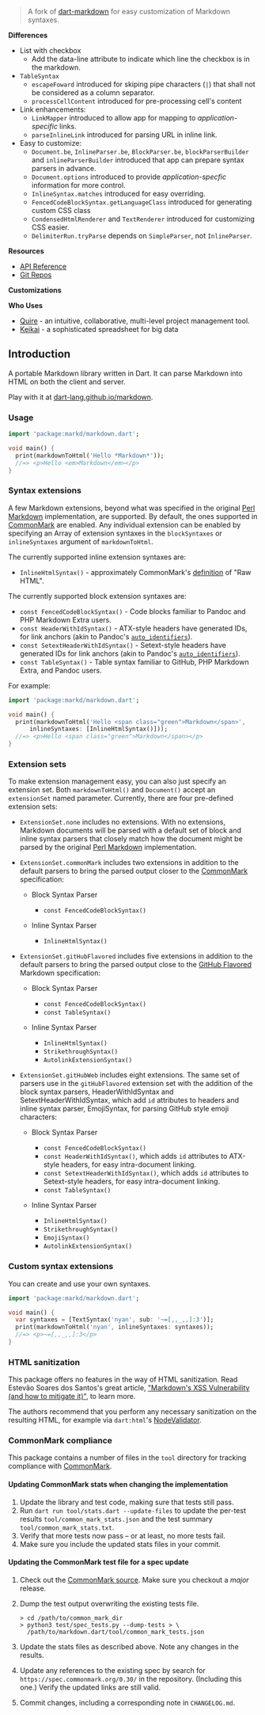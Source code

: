 > A fork of [dart-markdown](https://github.com/dart-lang/markdown)
> for easy customization of Markdown syntaxes.

**Differences**

* List with checkbox
  * Add the data-line attribute to indicate which line the checkbox is in the markdown.
* `TableSyntax`
  * `escapeFoward` introduced for skiping pipe characters (`|`) that shall not be considered as a column separator.
  * `processCellContent` introduced for pre-processing cell's content
* Link enhancements:
  * `LinkMapper` introduced to allow app for mapping to *application-specific* links.
  * `parseInlineLink` introduced for parsing URL in inline link.
* Easy to customize:
  * `Document.be`, `InlineParser.be`, `BlockParser.be`, `blockParserBuilder` and `inlineParserBuilder` introduced that app can prepare syntax parsers in advance.
  * `Document.options` introduced to provide *application-specfic* information for more control.
  * `InlineSyntax.matches` introduced for easy overriding.
  * `FencedCodeBlockSyntax.getLanguageClass` introduced for generating custom CSS class
  * `CondensedHtmlRenderer` and `TextRenderer` introduced for customizing CSS easier.
  * `DelimiterRun.tryParse` depends on `SimpleParser`, not `InlineParser`.

**Resources**

* [API Reference](http://www.dartdocs.org/documentation/markd/2.0.2)
* [Git Repos](https://github.com/tomyeh/markd)

**Customizations**

**Who Uses**

* [Quire](https://quire.io) - an intuitive, collaborative, multi-level project management tool.
* [Keikai](https://keikai.io) - a sophisticated spreadsheet for big data

## Introduction

A portable Markdown library written in Dart. It can parse Markdown into
HTML on both the client and server.

Play with it at
[dart-lang.github.io/markdown](https://dart-lang.github.io/markdown).

### Usage

```dart
import 'package:markd/markdown.dart';

void main() {
  print(markdownToHtml('Hello *Markdown*'));
  //=> <p>Hello <em>Markdown</em></p>
}
```

### Syntax extensions

A few Markdown extensions, beyond what was specified in the original
[Perl Markdown][] implementation, are supported. By default, the ones supported
in [CommonMark] are enabled. Any individual extension can be enabled by
specifying an Array of extension syntaxes in the `blockSyntaxes` or
`inlineSyntaxes` argument of `markdownToHtml`.

The currently supported inline extension syntaxes are:

* `InlineHtmlSyntax()` - approximately CommonMark's
  [definition][commonmark-raw-html] of "Raw HTML".

The currently supported block extension syntaxes are:

* `const FencedCodeBlockSyntax()` - Code blocks familiar to Pandoc and PHP
  Markdown Extra users.
* `const HeaderWithIdSyntax()` - ATX-style headers have generated IDs, for link
  anchors (akin to Pandoc's [`auto_identifiers`][pandoc-auto_identifiers]).
* `const SetextHeaderWithIdSyntax()` - Setext-style headers have generated IDs
  for link anchors (akin to Pandoc's
  [`auto_identifiers`][pandoc-auto_identifiers]).
* `const TableSyntax()` - Table syntax familiar to GitHub, PHP Markdown Extra,
  and Pandoc users.

For example:

```dart
import 'package:markd/markdown.dart';

void main() {
  print(markdownToHtml('Hello <span class="green">Markdown</span>',
      inlineSyntaxes: [InlineHtmlSyntax()]));
  //=> <p>Hello <span class="green">Markdown</span></p>
}
```

### Extension sets

To make extension management easy, you can also just specify an extension set.
Both `markdownToHtml()` and `Document()` accept an `extensionSet` named
parameter. Currently, there are four pre-defined extension sets:

* `ExtensionSet.none` includes no extensions. With no extensions, Markdown
  documents will be parsed with a default set of block and inline syntax
  parsers that closely match how the document might be parsed by the original
  [Perl Markdown][] implementation.

* `ExtensionSet.commonMark` includes two extensions in addition to the default
  parsers to bring the parsed output closer to the [CommonMark] specification:

  * Block Syntax Parser
    * `const FencedCodeBlockSyntax()`
  
  * Inline Syntax Parser
    * `InlineHtmlSyntax()`

* `ExtensionSet.gitHubFlavored` includes five extensions in addition to the default
  parsers to bring the parsed output close to the [GitHub Flavored] Markdown
  specification: 

  * Block Syntax Parser
    * `const FencedCodeBlockSyntax()`
    * `const TableSyntax()`
  
  * Inline Syntax Parser
    * `InlineHtmlSyntax()`
    * `StrikethroughSyntax()`
    * `AutolinkExtensionSyntax()`

* `ExtensionSet.gitHubWeb` includes eight extensions. The same set of parsers use
   in the `gitHubFlavored` extension set with the addition of the block syntax parsers,
   HeaderWithIdSyntax and SetextHeaderWithIdSyntax, which add `id` attributes to
   headers and inline syntax parser, EmojiSyntax, for parsing GitHub style emoji
   characters:

  * Block Syntax Parser
    * `const FencedCodeBlockSyntax()`
    * `const HeaderWithIdSyntax()`, which adds `id` attributes to ATX-style
      headers, for easy intra-document linking.
    * `const SetextHeaderWithIdSyntax()`, which adds `id` attributes to
      Setext-style headers, for easy intra-document linking.
    * `const TableSyntax()`
  
  * Inline Syntax Parser
    * `InlineHtmlSyntax()`
    * `StrikethroughSyntax()`
    * `EmojiSyntax()`
    * `AutolinkExtensionSyntax()`

### Custom syntax extensions

You can create and use your own syntaxes.

```dart
import 'package:markd/markdown.dart';

void main() {
  var syntaxes = [TextSyntax('nyan', sub: '~=[,,_,,]:3')];
  print(markdownToHtml('nyan', inlineSyntaxes: syntaxes));
  //=> <p>~=[,,_,,]:3</p>
}
```

### HTML sanitization

This package offers no features in the way of HTML sanitization. Read Estevão
Soares dos Santos's great article, ["Markdown's XSS Vulnerability (and how to
mitigate it)"], to learn more.

The authors recommend that you perform any necessary sanitization on the
resulting HTML, for example via `dart:html`'s [NodeValidator].

### CommonMark compliance

This package contains a number of files in the `tool` directory for tracking
compliance with [CommonMark].

#### Updating CommonMark stats when changing the implementation

 1. Update the library and test code, making sure that tests still pass.
 2. Run `dart run tool/stats.dart --update-files` to update the
    per-test results `tool/common_mark_stats.json` and the test summary
    `tool/common_mark_stats.txt`.
 3. Verify that more tests now pass – or at least, no more tests fail.
 4. Make sure you include the updated stats files in your commit.

#### Updating the CommonMark test file for a spec update

 1. Check out the [CommonMark source]. Make sure you checkout a *major* release.
 2. Dump the test output overwriting the existing tests file.

    ```console
    > cd /path/to/common_mark_dir
    > python3 test/spec_tests.py --dump-tests > \
      /path/to/markdown.dart/tool/common_mark_tests.json
    ```

 3. Update the stats files as described above. Note any changes in the results.
 4. Update any references to the existing spec by search for
    `https://spec.commonmark.org/0.30/` in the repository. (Including this one.)
    Verify the updated links are still valid.
 5. Commit changes, including a corresponding note in `CHANGELOG.md`.

[Perl Markdown]: https://daringfireball.net/projects/markdown/
[CommonMark]: https://commonmark.org/
[commonMark-raw-html]: https://spec.commonmark.org/0.30/#raw-html
[CommonMark source]: https://github.com/commonmark/commonmark-spec
[GitHub Flavored]: https://github.github.io/gfm/
[pandoc-auto_identifiers]: https://pandoc.org/MANUAL.html#extension-auto_identifiers
["Markdown's XSS Vulnerability (and how to mitigate it)"]: https://github.com/showdownjs/showdown/wiki/Markdown%27s-XSS-Vulnerability-(and-how-to-mitigate-it)
[NodeValidator]: https://api.dart.dev/stable/dart-html/NodeValidator-class.html
